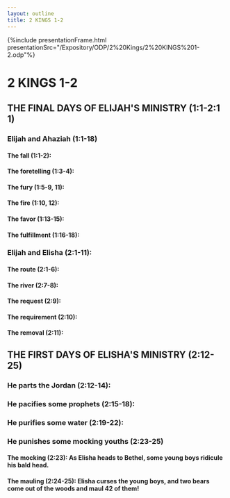 ```yaml
---
layout: outline
title: 2 KINGS 1-2
---
```

{%include presentationFrame.html presentationSrc="/Expository/ODP/2%20Kings/2%20KINGS%201-2.odp"%}

# 2 KINGS 1-2 
## THE FINAL DAYS OF ELIJAH\'S MINISTRY (1:1-2:1 1) 
###  Elijah and Ahaziah (1:1-18) 
####  The fall (1:1-2): 
####  The foretelling (1:3-4): 
####  The fury (1:5-9, 11): 
####  The fire (1:10, 12): 
####  The favor (1:13-15): 
####  The fulfillment (1:16-18): 
###  Elijah and Elisha (2:1-11): 
####  The route (2:1-6): 
####  The river (2:7-8): 
####  The request (2:9): 
####  The requirement (2:10): 
####  The removal (2:11): 
## THE FIRST DAYS OF ELISHA\'S MINISTRY (2:12-25) 
###  He parts the Jordan (2:12-14): 
###  He pacifies some prophets (2:15-18): 
###  He purifies some water (2:19-22): 
###  He punishes some mocking youths (2:23-25) 
####  The mocking (2:23): As Elisha heads to Bethel, some young boys ridicule his bald head. 
####  The mauling (2:24-25): Elisha curses the young boys, and two bears come out of the woods and maul 42 of them! 
